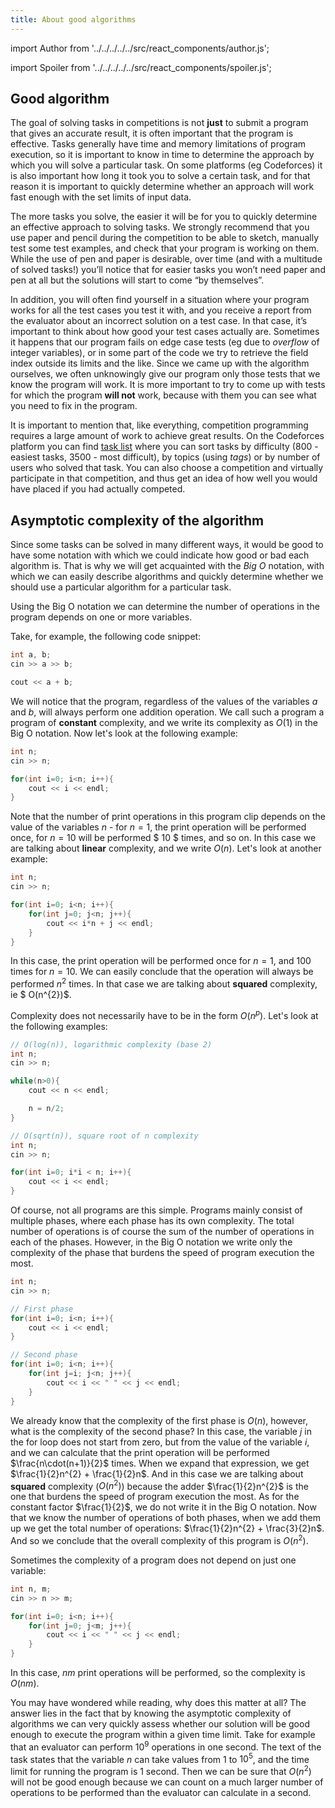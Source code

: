 ```yaml
---
title: About good algorithms
---
```


import Author from '../../../../../src/react_components/author.js';

import Spoiler from '../../../../../src/react_components/spoiler.js';

<Author authorName='Ivan Vlahov' githubUsername='vlahovivan'/>

## Good algorithm

The goal of solving tasks in competitions is not **just** to submit a program that gives an accurate result, it is often important that the program is effective. Tasks generally have time and memory limitations of program execution, so it is important to know in time to determine the approach by which you will solve a particular task. On some platforms (eg Codeforces) it is also important how long it took you to solve a certain task, and for that reason it is important to quickly determine whether an approach will work fast enough with the set limits of input data.

The more tasks you solve, the easier it will be for you to quickly determine an effective approach to solving tasks. We strongly recommend that you use paper and pencil during the competition to be able to sketch, manually test some test examples, and check that your program is working on them. While the use of pen and paper is desirable, over time (and with a multitude of solved tasks!) you’ll notice that for easier tasks you won’t need paper and pen at all but the solutions will start to come “by themselves”.

In addition, you will often find yourself in a situation where your program works for all the test cases you test it with, and you receive a report from the evaluator about an incorrect solution on a test case. In that case, it’s important to think about how good your test cases actually are. Sometimes it happens that our program fails on edge case tests (eg due to _overflow_ of integer variables), or in some part of the code we try to retrieve the field index outside its limits and the like. Since we came up with the algorithm ourselves, we often unknowingly give our program only those tests that we know the program will work. It is more important to try to come up with tests for which the program **will not** work, because with them you can see what you need to fix in the program.

It is important to mention that, like everything, competition programming requires a large amount of work to achieve great results. On the Codeforces platform you can find [task list](https://codeforces.com/problemset) where you can sort tasks by difficulty ($800$ - easiest tasks, $3500$ - most difficult), by topics (using _tags_) or by number of users who solved that task. You can also choose a competition and virtually participate in that competition, and thus get an idea of how well you would have placed if you had actually competed.

## Asymptotic complexity of the algorithm

Since some tasks can be solved in many different ways, it would be good to have some notation with which we could indicate how good or bad each algorithm is. That is why we will get acquainted with the _Big O_ notation, with which we can easily describe algorithms and quickly determine whether we should use a particular algorithm for a particular task.

Using the Big O notation we can determine the number of operations in the program depends on one or more variables.



Take, for example, the following code snippet:

```cpp
int a, b;
cin >> a >> b;

cout << a + b;
```

We will notice that the program, regardless of the values of the variables $a$ and $b$, will always perform one addition operation. We call such a program a program of **constant** complexity, and we write its complexity as $O(1)$ in the Big O notation. Now let's look at the following example:

```cpp
int n;
cin >> n;

for(int i=0; i<n; i++){
    cout << i << endl;
}
```

Note that the number of print operations in this program clip depends on the value of the variables $n$ - for $n = 1$, the print operation will be performed once, for $n = 10$ will be performed $ 10 $ times, and so on. In this case we are talking about **linear** complexity, and we write $O(n)$. Let's look at another example:

```cpp
int n;
cin >> n;

for(int i=0; i<n; i++){
    for(int j=0; j<n; j++){
        cout << i*n + j << endl;
    }
}
```

In this case, the print operation will be performed once for $n = 1$, and $100$ times for $n = 10$. We can easily conclude that the operation will always be performed $n^{2}$ times. In that case we are talking about **squared** complexity, ie $ O(n^{2})$.

Complexity does not necessarily have to be in the form $O(n^{p})$. Let's look at the following examples: 

```cpp
// O(log(n)), logarithmic complexity (base 2)
int n;
cin >> n;

while(n>0){
    cout << n << endl;

    n = n/2;
}
```

```cpp
// O(sqrt(n)), square root of n complexity
int n;
cin >> n;

for(int i=0; i*i < n; i++){
    cout << i << endl;
}
```

Of course, not all programs are this simple. Programs mainly consist of multiple phases, where each phase has its own complexity. The total number of operations is of course the sum of the number of operations in each of the phases. However, in the Big O notation we write only the complexity of the phase that burdens the speed of program execution the most.

```cpp
int n;
cin >> n;

// First phase
for(int i=0; i<n; i++){
    cout << i << endl;
}

// Second phase
for(int i=0; i<n; i++){
    for(int j=i; j<n; j++){
        cout << i << " " << j << endl;
    }
}
```

We already know that the complexity of the first phase is $O(n)$, however, what is the complexity of the second phase? In this case, the variable $j$ in the for loop does not start from zero, but from the value of the variable $i$, and we can calculate that the print operation will be performed $\frac{n\cdot(n+1)}{2}$ times. When we expand that expression, we get $\frac{1}{2}n^{2} + \frac{1}{2}n$. And in this case we are talking about **squared** complexity ($O(n^{2})$) because the adder $\frac{1}{2}n^{2}$ is the one that burdens the speed of program execution the most. As for the constant factor $\frac{1}{2}$, we do not write it in the Big O notation. Now that we know the number of operations of both phases, when we add them up we get the total number of operations: $\frac{1}{2}n^{2} + \frac{3}{2}n$. And so we conclude that the overall complexity of this program is $O(n^{2})$.

Sometimes the complexity of a program does not depend on just one variable:

```cpp
int n, m;
cin >> n >> m;

for(int i=0; i<n; i++){
    for(int j=0; j<m; j++){
        cout << i << " " << j << endl;
    }
}
```

In this case, $nm$ print operations will be performed, so the complexity is $O(nm)$.

You may have wondered while reading, why does this matter at all? The answer lies in the fact that by knowing the asymptotic complexity of algorithms we can very quickly assess whether our solution will be good enough to execute the program within a given time limit. Take for example that an evaluator can perform $10^{9}$ operations in one second. The text of the task states that the variable $n$ can take values from $1$ to $10^{5}$, and the time limit for running the program is $1$ second. Then we can be sure that $O(n^{2})$ will not be good enough because we can count on a much larger number of operations to be performed than the evaluator can calculate in a second.